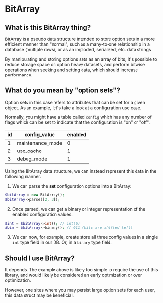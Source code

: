 # BitArray

## What is this BitArray thing?

BitArray is a pseudo data structure intended to store option sets
in a more efficient manner than "normal", such as a many-to-one 
relationship in a database (multiple rows), or as an imploded, serialized, 
etc. data strings

By manipulating and storing options sets as an array of bits, it's possible
to reduce storage space on option heavy datasets, and perform bitwise operations
when seeking and setting data, which should increase performance.

## What do you mean by "option sets"?

Option sets in this case refers to attributes that can be set for a given 
object. As an example, let's take a look at a configuration use case.

Normally, you might have a table called `config` which has any number of flags
which can be set to indicate that the configuration is "on" or "off".

| id | config_value     | enabled |
|----|------------------|---------|
| 1  | maintenance_mode | 0       |
| 2  | use_cache        | 1       |
| 3  | debug_mode       | 1       |

Using the BitArray data structure, we can instead represent this data in the following manner.

1. We can parse the **set** configuration options into a BitArray:
```php
$bitArray = new BitArray();
$bitArray->parse([2, 3]);
```
2. Once parsed, we can get a binary or integer representation of the enabled 
configuration values.

```php
$int = $bitArray->int(); // int(6)
$bin = $bitArray->binary(); // 011 (bits are shifted left)
```
3. We can now, for example, create store all three config values in a single `int` type
field in our DB. Or, in a `binary` type field.

## Should I use BitArray?

It depends. The example above is likely too simple to require the use of this library, and 
would likely be considered an early optimization or over optimization. 

However, one sites where you may persist large option sets for each user, this
data struct may be beneficial.
